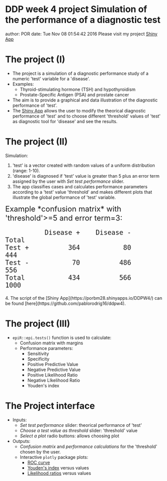 DDP week 4 project
Simulation of the performance of a diagnostic test
========================================================
author: POR
date: Tue Nov 08 01:54:42 2016
Please visit my project [Shiny App](https://porbm28.shinyapps.io/DDPW4/) 


The project (I)
========================================================

* The project is a simulation of a diagnostic performance study of a numeric 'test' variable for a 'disease'.  
* Examples:  
    + Thyroid-stimulating hormone (TSH) and hypothyroidism
    + Prostate-Specific Antigen (PSA) and prostate cancer 
* The aim is to provide a graphical and data illustration of the diagnostic performance of 'test'.  
* The [Shiny App](https://porbm28.shinyapps.io/DDPW4/) allows the user to modify the theorical diagnostic performance of 'test' and to choose different 'threshold' values of 'test' as diagnostic tool for 'disease' and see the results.  


The project (II)
========================================================

Simulation: 

1. 'test' is a vector created with random values of a uniform distribution (range: 1-10).  
2. 'disease' is diagnosed if 'test' value is greater than 5 plus an error term assigned by the user with *Set test performance* slider.
3. The app classifies cases and calculates performance parameters according to a 'test' value 'threshold' and makes different plots that illustrate the global performance of 'test' variable.  
<font size=5>
Example *confusion matrix* with 'threshold'>=5 and error term=3:  

```
          Disease +    Disease -      Total
Test +          364           80        444
Test -           70          486        556
Total           434          566       1000
```
</font>
4. The script of the [Shiny App](https://porbm28.shinyapps.io/DDPW4/) can be found [here](https://github.com/pablorodrig16/ddpw4).

The project (III)
========================================================

* `epiR::epi.tests()` function is used to calculate:  
    + Confusion matrix with margins
    + Performance parameters: 
        + Sensitivity
        + Specificity
        + Positive Predictive Value
        + Negative Predictive Value
        + Positive Likelihood Ratio
        + Negative LIkelihood Ratio
        + Youden's index

The Project interface
========================================================
* Inputs:
    + *Set test performance* slider: theorical performance of 'test'
    + *Choose a test value as threshold* slider: 'threshold' value
    + *Select a plot* radio buttons: allows choosing plot
* Outputs: 
    + *Confusion matrix* and *performance calculations* for the 'threshold' chosen by the user.  
    + Interactive `plotly` package plots:
        + [ROC curve](https://en.wikipedia.org/wiki/Receiver_operating_characteristic)  
        + [Youden's index](https://en.wikipedia.org/wiki/Youden%27s_J_statistic) versus values  
        + [Likelihood ratios](https://en.wikipedia.org/wiki/Likelihood_ratios_in_diagnostic_testing) versus values 
